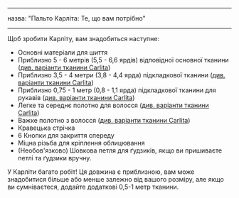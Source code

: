 - - -
назва: "Пальто Карліта: Те, що вам потрібно"
- - -

Щоб зробити Карліту, вам знадобиться наступне:

- Основні матеріали для шиття
- Приблизно 5 - 6 метрів (5,5 - 6,6 ярдів) відповідної основної тканини ([див. варіанти тканини Carlita](/docs/patterns/carlita/fabric/))
- Приблизно 3,5 - 4 метри (3,8 - 4,4 ярда) підкладкової тканини ([див. варіанти тканини Carlita](/docs/patterns/carlita/fabric/))
- Приблизно 0,75 - 1 метр (0,8 - 1,1 ярда) підкладкової тканини для рукавів ([див. варіанти тканини Carlita](/docs/patterns/carlita/fabric/))
- Легке та середнє полотно для волосся ([див. варіанти тканини Carlita](/docs/patterns/carlita/fabric/))
- Важке полотно з волосся ([див. варіанти тканини Carlita](/docs/patterns/carlita/fabric/))
- Кравецька стрічка
- 6 Кнопки для закриття спереду
- Міцна різьба для кріплення облицювання
- (Необов'язково) Шовкова петля для ґудзиків, якщо ви пришиваєте петлі та ґудзики вручну.

<Warning>

У Карліти багато робіт! Ця довжина є приблизною, вам може знадобитися більше або менше залежно від вашого розміру, але якщо ви сумніваєтеся, додайте додаткові 0,5-1 метр тканини.

</Warning>
